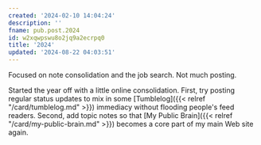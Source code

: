 ```yaml
---
created: '2024-02-10 14:04:24'
description: ''
fname: pub.post.2024
id: w2xqwpswu8o2jq9a2ecrpq0
title: '2024'
updated: '2024-08-22 04:03:51'
---
```


Focused on note consolidation and the job search. Not much posting.

<!--more-->

Started the year off with a little online consolidation. First, try posting regular status updates to mix in some [Tumblelog]({{< relref "/card/tumblelog.md" >}}) immediacy without flooding people's feed readers. Second, add topic notes so that [My Public Brain]({{< relref "/card/my-public-brain.md" >}}) becomes a core part of my main Web site again.
